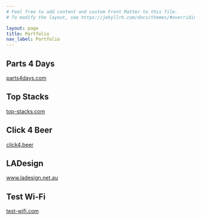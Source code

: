 ```yaml
---
# Feel free to add content and custom Front Matter to this file.
# To modify the layout, see https://jekyllrb.com/docs/themes/#overriding-theme-defaults

layout: page
title: Portfolio
nav_label: Portfolio
---
```


## Parts 4 Days

<a href="https://parts4days.com" target="_blank">parts4days.com</a>

## Top Stacks

<a href="https://top-stacks.com" target="_blank">top-stacks.com</a>

## Click 4 Beer

<a href="https://click4.beer" target="_blank">click4.beer</a>

## LADesign

<a href="https://www.ladesign.net.au" target="_blank">www.ladesign.net.au</a>

## Test Wi-Fi

<a href="https://test-wifi.com" target="_blank">test-wifi.com</a>
